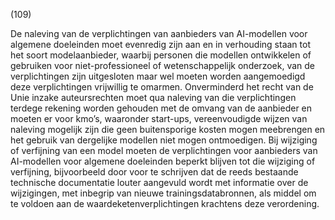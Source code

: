 (109)

De naleving van de verplichtingen van aanbieders van AI-modellen voor algemene doeleinden moet evenredig zijn aan en in verhouding staan tot het soort modelaanbieder, waarbij personen die modellen ontwikkelen of gebruiken voor niet-professioneel of wetenschappelijk onderzoek, van de verplichtingen zijn uitgesloten maar wel moeten worden aangemoedigd deze verplichtingen vrijwillig te omarmen. Onverminderd het recht van de Unie inzake auteursrechten moet qua naleving van die verplichtingen terdege rekening worden gehouden met de omvang van de aanbieder en moeten er voor kmo’s, waaronder start-ups, vereenvoudigde wijzen van naleving mogelijk zijn die geen buitensporige kosten mogen meebrengen en het gebruik van dergelijke modellen niet mogen ontmoedigen. Bij wijziging of verfijning van een model moeten de verplichtingen voor aanbieders van AI-modellen voor algemene doeleinden beperkt blijven tot die wijziging of verfijning, bijvoorbeeld door voor te schrijven dat de reeds bestaande technische documentatie louter aangevuld wordt met informatie over de wijzigingen, met inbegrip van nieuwe trainingsdatabronnen, als middel om te voldoen aan de waardeketenverplichtingen krachtens deze verordening.
